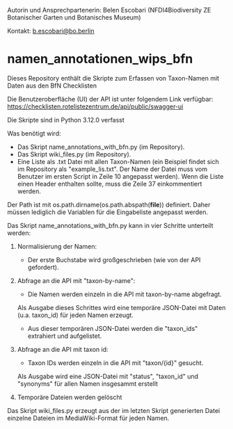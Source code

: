Autorin und Ansprechpartenerin: Belen Escobari (NFDI4Biodiversity ZE Botanischer Garten und Botanisches Museum)

Kontakt: b.escobari@bo.berlin

# namen_annotationen_wips_bfn
Dieses Repository enthält die Skripte zum Erfassen von Taxon-Namen mit Daten aus den BfN Checklisten

Die Benutzeroberfläche (UI) der API ist unter folgendem Link verfügbar:
https://checklisten.rotelistezentrum.de/api/public/swagger-ui

Die Skripte sind in Python 3.12.0 verfasst

Was benötigt wird:
- Das Skript name_annotations_with_bfn.py (im Repository).
- Das Skript wiki_files.py (im Repository).
- Eine Liste als .txt Datei mit allen Taxon-Namen (ein Beispiel findet sich im Repository als "example_lis.txt". Der Name der Datei muss vom Benutzer  im ersten Script in Zeile 10 angepasst werden). Wenn die Liste einen Header enthalten sollte, muss die Zeile 37 einkommentiert werden.

Der Path ist mit os.path.dirname(os.path.abspath(__file__)) definiert. Daher müssen lediglich die Variablen für die Eingabeliste angepasst werden.

Das Skript name_annotations_with_bfn.py kann in vier Schritte unterteilt werden: 

1. Normalisierung der Namen:
   * Der erste Buchstabe wird großgeschrieben (wie von der API gefordert).
2. Abfrage an die API mit "taxon-by-name": 
   * Die Namen werden einzeln in die API mit taxon-by-name abgefragt.
     
   Als Ausgabe dieses Schrittes wird eine temporäre JSON-Datei mit Daten (u.a. taxon_id) für jeden Namen erzeugt.
   * Aus dieser temporären JSON-Datei werden die "taxon_ids" extrahiert und aufgelistet.
3. Abfrage an die API mit taxon id:
   * Taxon IDs werden einzeln in die API mit "taxon/{id}" gesucht.

   Als Ausgabe wird eine JSON-Datei mit "status", "taxon_id" und "synonyms" für allen Namen insgesammt erstellt   
4. Temporäre Dateien werden gelöscht

Das Skript wiki_files.py erzeugt aus der im letzten Skript generierten Datei einzelne Dateien im MediaWiki-Format für jeden Namen.

